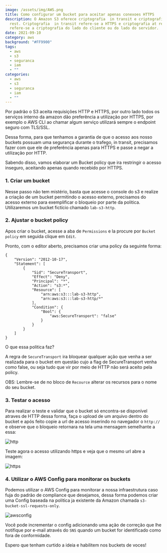 ```yaml
---
image: /assets/img/AWS.png
title: Como configurar um bucket para aceitar apenas conexoes HTTPS
description: O Amazon S3 oferece criptografia  in transit e criptografia at
  rest. Criptografia  in transit refere-se a HTTPS e criptografia at rest
  refere-se a criptografia do lado do cliente ou do lado do servidor.
date: 2021-09-10
category: aws
background: "#FF9900"
tags:
  - aws
  - s3
  - seguranca
  - iam
  - ""
categories:
  - aws
  - s3
  - seguranca
  - iam
  - ""
---
```

Por padrão o S3 aceita requisições HTTP e HTTPS, por outro lado todos os serviços interno da amazon dão preferência a utilização por HTTPS, por exemplo o AWS CLI ao chamar algum serviço utilizará sempre o endpoint seguro com TLS/SSL.

Dessa forma, para que tenhamos a garantia de que o acesso aos nosso buckets possuam uma segurança durante o trafego, in transit, precisamos fazer com que ele de preferência apenas para HTTPS e passe a negar a utilização por HTTP.

Sabendo disso, vamos elaborar um Bucket policy que ira restringir o acesso inseguro, aceitando apenas quando recebido por HTTPS.

### 1. Criar um bucket

Nesse passo não tem mistério, basta que acesse o console do s3 e realize a criação de um bucket permitindo o acesso externo, precisamos do acesso externo para exemplificar o bloqueio por parte da politica. Utilizaremos um bucket fictício chamado `lab-s3-http`.

### 2. Ajustar o bucket policy

Apos criar o bucket, acesse a aba de `Permissions` e la procure por `Bucket policy` em seguida clique em `Edit`.

Pronto, com o editor aberto, precisamos criar uma policy da seguinte forma:

```
{
    "Version": "2012-10-17",
    "Statement": [
        {
            "Sid": "SecureTransport",
            "Effect": "Deny",
            "Principal": "*",
            "Action": "s3:*",
            "Resource": [
                "arn:aws:s3:::lab-s3-http",
                "arn:aws:s3:::lab-s3-http/*"
            ],
            "Condition": {
                "Bool": {
                    "aws:SecureTransport": "false"
                }
            }
        }
    ]
}
```

O que essa politica faz?

A regra de `SecureTransport` ira bloquear qualquer ação que venha a ser realizada para o bucket em questão cujo a flag de SecureTransport venha como false, ou seja tudo que vir por meio de HTTP não será aceito pela policy.

OBS: Lembre-se de no bloco de `Recource` alterar os recursos para o nome do seu bucket.

### 3. Testar o acesso

Para realizar o teste e validar que o bucket só encontra-se disponível atraves de HTTP dessa forma, faça o upload de um arquivo dentro do bucket e após feito copie a url de acesso inserindo no navegador o `http://` e observe que o bloqueio retornara na tela uma mensagem semelhante a essa:

![http](/assets/img/s3-http.png)

Teste agora o acesso utilizando https e veja que o mesmo url abre a imagem:

![https](/assets/img/s3-https.png)

### 4. Utilizar o AWS Config para monitorar os buckets

Podemos utilizar o AWS Config para monitorar a nossa infraestrutura caso fuja do padrão de compliance que desejamos, dessa forma podemos criar uma Config baseada na politica ja existente da Amazon chamada `s3-bucket-ssl-requests-only`.

![awsconfig](/assets/img/config.png)

Você pode incrementar o config adicionando uma ação de correção que lhe notifique por e-mail através do `SNS` quando um bucket for identificado como fora de conformidade.

Espero que tenham curtido a ideia e habilitem nos buckets de voces!
